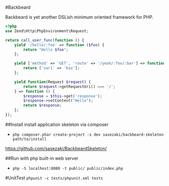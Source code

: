 #Backbeard

Backbeard is yet another DSLish minimum oriented framework for PHP.

```php
<?php
use Zend\Http\PhpEnvironment\Request;

return call_user_func(function () {
    yield '/hello/:foo' => function ($foo) {
        return "Hello $foo";
    };

    yield ['method' => 'GET', 'route' => '/yeah/:foo/:bar'] => function ($foo, $bar) {
        return ['var1' => 'baz'];
    };

    yield function(Request $request) {
        return $request->getRequestUri() === '/';
    } => function () {
        $response = $this->get('response');
        $response->setContent("Hello");
        return $response;
    };
});
```

##Install
install application skeleton via composer

 - `php composer.phar create-project -s dev sasezaki/backbeard-skeleton path/to/install`

https://github.com/sasezaki/BackbeardSkeleton/

##Run
with php built-in web server 
 - `php -S localhost:8080 -t public/ public/index.php`

#UnitTest
`phpunit -c tests/phpunit.xml tests`
